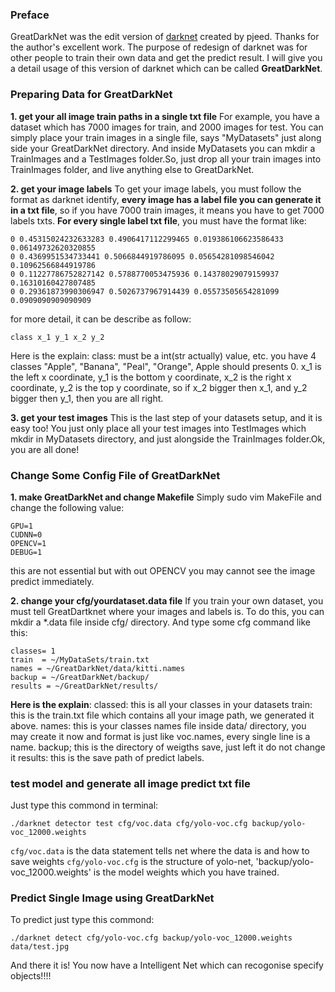 ### Preface
GreatDarkNet was the edit version of [darknet]() created by pjeed. Thanks for the author's excellent work. The purpose of redesign of darknet was for other people to train their own data and get the predict result. I will give you a detail usage of this version of darknet which can be called **GreatDarkNet**.

### Preparing Data for GreatDarkNet
**1. get your all image train paths in a single txt file**
For example, you have a dataset which has 7000 images for train, and 2000 images for test. You can simply place your train images in a single file, says "MyDatasets" just along side your GreatDarkNet directory. And inside MyDatasets you can mkdir a TrainImages and a TestImages folder.So, just drop all your train images into TrainImages folder, and live anything else to GreatDarkNet.

**2. get your image labels**
To get your image labels, you must follow the format as darknet identify, **every image has a label file you can generate it in a txt file**, so if you have 7000 train images, it means you have to get 7000 labels txts. **For every single label txt file**, you must have the format like:
```
0 0.45315024232633283 0.4906417112299465 0.019386106623586433 0.06149732620320855
0 0.4369951534733441 0.5066844919786095 0.05654281098546042 0.10962566844919786
0 0.11227786752827142 0.5788770053475936 0.14378029079159937 0.16310160427807485
0 0.29361873990306947 0.5026737967914439 0.05573505654281099 0.0909090909090909
```
for more detail, it can be describe as follow:
```
class x_1 y_1 x_2 y_2
```
Here is the explain:
class: must be a int(str actually) value, etc. you have 4 classes "Apple", "Banana", "Peal", "Orange", Apple should presents 0.
x_1 is the left x coordinate, y_1 is the bottom y coordinate, x_2 is the right x coordinate, y_2 is the top y coordinate, so if x_2 bigger then x_1, and y_2 bigger then y_1, then you are all right.

**3. get your test images**
This is the last step of your datasets setup, and it is easy too! You just only place all your test images into TestImages which mkdir in MyDatasets directory, and just alongside the TrainImages folder.Ok, you are all done!

### Change Some Config File of GreatDarkNet

**1. make GreatDarkNet and change Makefile**
Simply sudo vim MakeFile and change the following value:
```
GPU=1
CUDNN=0
OPENCV=1
DEBUG=1
```
this are not essential but with out OPENCV you may cannot see the image predict immediately.

**2. change your cfg/yourdataset.data file**
If you train your own dataset, you must tell GreatDartknet where your images and labels is. To do this, you can mkdir a *.data file inside cfg/ directory. And type some cfg command like this:
```
classes= 1
train  = ~/MyDataSets/train.txt
names = ~/GreatDarkNet/data/kitti.names
backup = ~/GreatDarkNet/backup/
results = ~/GreatDarkNet/results/
```
**Here is the explain**:
classed: this is all your classes in your datasets
train: this is the train.txt file which contains all your image path, we generated it above.
names: this is your classes names file inside data/ directory, you may create it now and format is just like voc.names, every single line is a name.
backup; this is the directory of weigths save, just left it do not change it
results: this is the save path of predict labels.

### test model and generate all image predict txt file
Just type this commond in terminal:
```
./darknet detector test cfg/voc.data cfg/yolo-voc.cfg backup/yolo-voc_12000.weights
```
`cfg/voc.data` is the data statement tells net where the data is and how to save weights
`cfg/yolo-voc.cfg` is the structure of yolo-net,
'backup/yolo-voc_12000.weights' is the model weights which you have trained.

### Predict Single Image using GreatDarkNet
To predict just type this commond:
```
./darknet detect cfg/yolo-voc.cfg backup/yolo-voc_12000.weights data/test.jpg
```
And there it is! You now have a Intelligent Net which can recogonise specify objects!!!!
